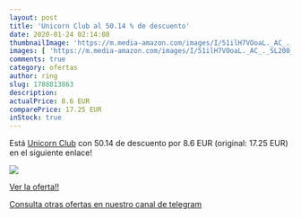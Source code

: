 ```yaml
---
layout: post
title: 'Unicorn Club al 50.14 % de descuento'
date: 2020-01-24 02:14:08
thumbnailImage: 'https://m.media-amazon.com/images/I/51ilH7VOoaL._AC_._SL200_.jpg'
images: [ 'https://m.media-amazon.com/images/I/51ilH7VOoaL._AC_._SL200_.jpg' ]
comments: true
category: ofertas
author: ring
slug: 1788813863
description:
actualPrice: 8.6 EUR
comparePrice: 17.25 EUR
inStock: true
---
```


Está [Unicorn Club](https://www.amazon.com/dp/1788813863/?tag=redken08-20) con 50.14 de descuento por 8.6 EUR (original: 17.25 EUR) en el siguiente enlace!

[![](https://m.media-amazon.com/images/I/51ilH7VOoaL._AC_._SL200_.jpg)](https://www.amazon.com/dp/1788813863/?tag=redken08-20)

[Ver la oferta!!](https://www.amazon.com/dp/1788813863/?tag=redken08-20)

[Consulta otras ofertas en nuestro canal de telegram](https://t.me/s/ofertas25)
